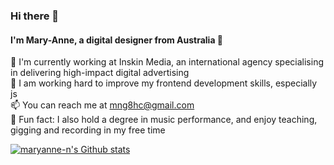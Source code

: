 ### Hi there 👋

#### I'm Mary-Anne, a digital designer from Australia 🐨

💼 I'm currently working at Inskin Media, an international agency specialising in delivering high-impact digital advertising \
🌱 I am working hard to improve my frontend development skills, especially js \
📫 You can reach me at mng8hc@gmail.com \
🎻 Fun fact: I also hold a degree in music performance, and enjoy teaching, gigging and recording in my free time

[![maryanne-n's Github stats](https://https://github.com/maryanne-n/api/wakatime?username=maryanne_n)](https://github.com/maryanne-n/maryanne-n)


<!--
**maryanne-n/maryanne-n** is a ✨ _special_ ✨ repository because its `README.md` (this file) appears on your GitHub profile.

Here are some ideas to get you started:

- 🔭 I’m currently working on ...
- 🌱 I’m currently learning ...
- 👯 I’m looking to collaborate on ...
- 🤔 I’m looking for help with ...
- 💬 Ask me about ...
- 📫 How to reach me: ...
- 😄 Pronouns: ...
- ⚡ Fun fact: ...
-->
